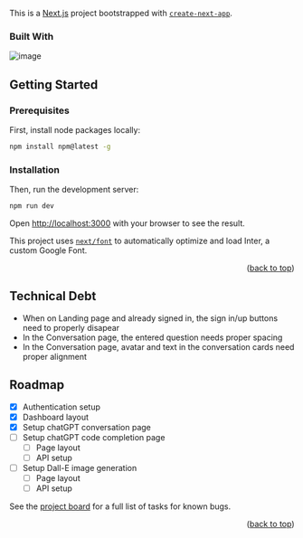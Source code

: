 This is a [Next.js](https://nextjs.org/) project bootstrapped with [`create-next-app`](https://github.com/vercel/next.js/tree/canary/packages/create-next-app).


### Built With

![image]({https://img.shields.io/badge/next%20js-000000?style=for-the-badge&logo=nextdotjs&logoColor=white})


## Getting Started
### Prerequisites
First, install node packages locally:

```sh
npm install npm@latest -g
```

### Installation

Then, run the development server:

```bash
npm run dev
```

Open [http://localhost:3000](http://localhost:3000) with your browser to see the result.

This project uses [`next/font`](https://nextjs.org/docs/basic-features/font-optimization) to automatically optimize and load Inter, a custom Google Font.

<p align="right">(<a href="#readme-top">back to top</a>)</p>

## Technical Debt

- When on Landing page and already signed in, the sign in/up buttons need to properly disapear
- In the Conversation page, the entered question needs proper spacing
- In the Conversation page, avatar and text in the conversation cards need proper alignment  

<!-- ROADMAP -->
## Roadmap

- [x] Authentication setup
- [x] Dashboard layout
- [x] Setup chatGPT conversation page 
- [ ] Setup chatGPT code completion page
    - [ ] Page layout
    - [ ] API setup
- [ ] Setup Dall-E image generation
    - [ ] Page layout
    - [ ] API setup

See the [project board](https://github.com/users/nima-tf/projects/2/views/1) for a full list of tasks for known bugs.

<p align="right">(<a href="#readme-top">back to top</a>)</p>